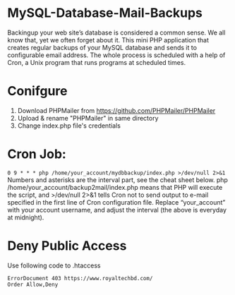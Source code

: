 # MySQL-Database-Mail-Backups
Backingup your web site’s database is considered a common sense. We all know that, yet we often forget about it. This mini PHP application that creates regular backups of your MySQL database and sends it to configurable email address. The whole process is scheduled with a help of Cron, a Unix program that runs programs at scheduled times.

# Conifgure 
1. Download PHPMailer from https://github.com/PHPMailer/PHPMailer
2. Upload & rename "PHPMailer" in same directory
3. Change index.php file's credentials

# Cron Job:
```0 9 * * * php /home/your_account/mydbbackup/index.php >/dev/null 2>&1```
Numbers and asterisks are the interval part, see the cheat sheet below.
php /home/your_account/backup2mail/index.php means that PHP will execute the script, and >/dev/null 2>&1 tells Cron not to send output to e-mail specified in the first line of Cron configuration file.
Replace “your_account” with your account username, and adjust the interval (the above is everyday at midnight).

# Deny Public Access
Use following code to .htaccess
```
ErrorDocument 403 https://www.royaltechbd.com/
Order Allow,Deny
```
